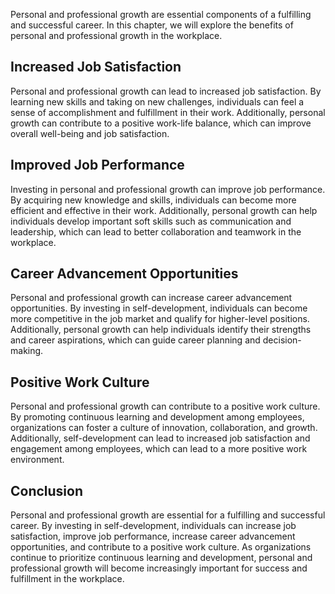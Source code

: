 
Personal and professional growth are essential components of a fulfilling and successful career. In this chapter, we will explore the benefits of personal and professional growth in the workplace.

Increased Job Satisfaction
--------------------------

Personal and professional growth can lead to increased job satisfaction. By learning new skills and taking on new challenges, individuals can feel a sense of accomplishment and fulfillment in their work. Additionally, personal growth can contribute to a positive work-life balance, which can improve overall well-being and job satisfaction.

Improved Job Performance
------------------------

Investing in personal and professional growth can improve job performance. By acquiring new knowledge and skills, individuals can become more efficient and effective in their work. Additionally, personal growth can help individuals develop important soft skills such as communication and leadership, which can lead to better collaboration and teamwork in the workplace.

Career Advancement Opportunities
--------------------------------

Personal and professional growth can increase career advancement opportunities. By investing in self-development, individuals can become more competitive in the job market and qualify for higher-level positions. Additionally, personal growth can help individuals identify their strengths and career aspirations, which can guide career planning and decision-making.

Positive Work Culture
---------------------

Personal and professional growth can contribute to a positive work culture. By promoting continuous learning and development among employees, organizations can foster a culture of innovation, collaboration, and growth. Additionally, self-development can lead to increased job satisfaction and engagement among employees, which can lead to a more positive work environment.

Conclusion
----------

Personal and professional growth are essential for a fulfilling and successful career. By investing in self-development, individuals can increase job satisfaction, improve job performance, increase career advancement opportunities, and contribute to a positive work culture. As organizations continue to prioritize continuous learning and development, personal and professional growth will become increasingly important for success and fulfillment in the workplace.
